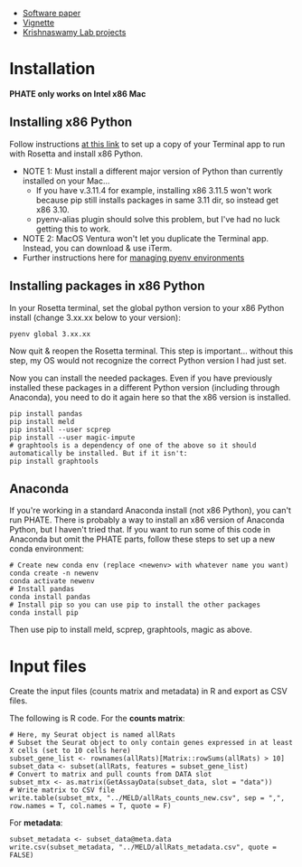 - [Software paper](https://www.nature.com/articles/s41587-020-00803-5)
- [Vignette](https://nbviewer.org/github/KrishnaswamyLab/MELD/blob/main/notebooks/Wagner2018_Chordin_Cas9_Mutagenesis.ipynb)
- [Krishnaswamy Lab projects](https://krishnaswamylab.org/projects)

# Installation

**PHATE only works on Intel x86 Mac**

## Installing x86 Python
Follow instructions [at this link](https://towardsdatascience.com/how-to-use-manage-multiple-python-versions-on-an-apple-silicon-m1-mac-d69ee6ed0250) to set up a copy of your Terminal app to run with Rosetta and install x86 Python.

- NOTE 1: Must install a different major version of Python than currently installed on your Mac...
  - If you have v.3.11.4 for example, installing x86 3.11.5 won't work because pip still installs packages in same 3.11 dir, so instead get x86 3.10.
  - pyenv-alias plugin should solve this problem, but I've had no luck getting this to work.
- NOTE 2: MacOS Ventura won't let you duplicate the Terminal app. Instead, you can download & use iTerm.
- Further instructions here for [managing pyenv environments](https://realpython.com/intro-to-pyenv/)

## Installing packages in x86 Python
In your Rosetta terminal, set the global python version to your x86 Python install (change 3.xx.xx below to your version):

```
pyenv global 3.xx.xx
```

Now quit & reopen the Rosetta terminal. This step is important... without this step, my OS would not recognize the correct Python version I had just set.

Now you can install the needed packages. Even if you have previously installed these packages in a different Python version (including through Anaconda), you need to do it again here so that the x86 version is installed.

```
pip install pandas
pip install meld
pip install --user scprep
pip install --user magic-impute
# graphtools is a dependency of one of the above so it should automatically be installed. But if it isn't:
pip install graphtools
```

## Anaconda
If you're working in a standard Anaconda install (not x86 Python), you can't run PHATE. There is probably a way to install an x86 version of Anaconda Python, but I haven't tried that. If you want to run some of this code in Anaconda but omit the PHATE parts, follow these steps to set up a new conda environment:

```
# Create new conda env (replace <newenv> with whatever name you want)
conda create -n newenv
conda activate newenv
# Install pandas
conda install pandas
# Install pip so you can use pip to install the other packages
conda install pip
```

Then use pip to install meld, scprep, graphtools, magic as above.

# Input files

Create the input files (counts matrix and metadata) in R and export as CSV files.

The following is R code. For the **counts matrix**:

```
# Here, my Seurat object is named allRats
# Subset the Seurat object to only contain genes expressed in at least X cells (set to 10 cells here)
subset_gene_list <- rownames(allRats)[Matrix::rowSums(allRats) > 10]
subset_data <- subset(allRats, features = subset_gene_list)
# Convert to matrix and pull counts from DATA slot
subset_mtx <- as.matrix(GetAssayData(subset_data, slot = "data"))
# Write matrix to CSV file
write.table(subset_mtx, "../MELD/allRats_counts_new.csv", sep = ",", row.names = T, col.names = T, quote = F)
```

For **metadata**:

```
subset_metadata <- subset_data@meta.data
write.csv(subset_metadata, "../MELD/allRats_metadata.csv", quote = FALSE)
```
